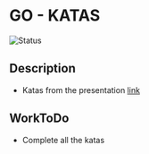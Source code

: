 # GO - KATAS

![Status](https://img.shields.io/badge/Status-InProgress-orange)

## Description

- Katas from the presentation [link](https://talks.godoc.org/github.com/davecheney/introduction-to-go/introduction-to-go.slide#109)

## WorkToDo

- Complete all the katas
